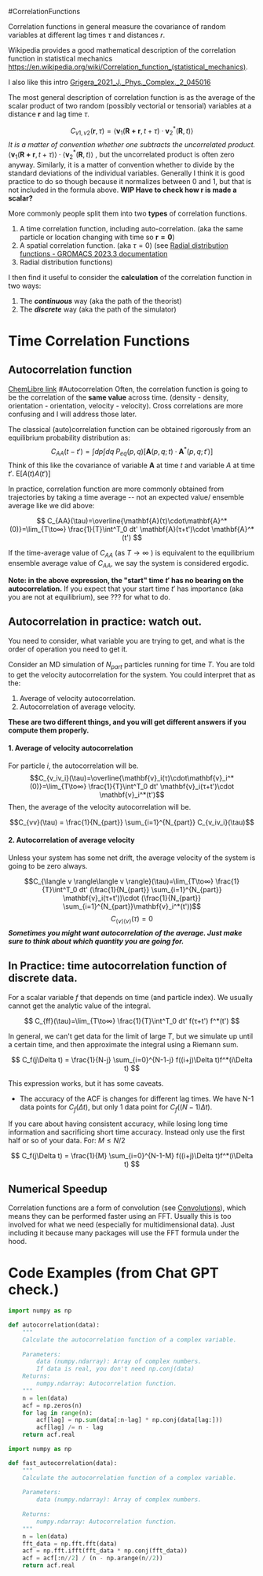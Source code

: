 #CorrelationFunctions

Correlation functions in general measure the covariance of random variables at different lag times $\tau$ and distances $r$.

Wikipedia provides a good mathematical description of the correlation function in statistical mechanics https://en.wikipedia.org/wiki/Correlation_function_(statistical_mechanics).

I also like this intro [Grigera_2021_J._Phys._Complex._2_045016](Grigera_2021_J._Phys._Complex._2_045016.pdf)


The most general description of correlation function is as the average of the scalar product of two random (possibly vectorial or tensorial) variables at a distance $\mathbf{r}$ and lag time $\tau$. 

$$
C_{v1,v2}(\mathbf{r},\tau) = \langle \mathbf{v}_1(\mathbf{R+r},t+\tau) \cdot \mathbf{v}_2^*(\mathbf{R},t) \rangle 
$$
*It is a matter of convention whether one subtracts the uncorrelated product.* $\langle \mathbf{v}_1(\mathbf{R+r},t+\tau)\rangle \cdot \langle \mathbf{v}_2^*(\mathbf{R},t)\rangle$ , but the uncorrelated product is often zero anyway. Similarly, it is a matter of convention whether to divide by the standard deviations of the individual variables. Generally I think it is good practice to do so though because it normalizes between 0 and 1, but that is not included in the formula above. 
**WIP Have to check how r is made a scalar?**


More commonly people split them into two **types** of correlation functions. 
1. A time correlation function, including auto-correlation. (aka the same particle or location changing with time so $\mathbf{r=0}$)
2. A spatial correlation function. (aka $\tau=0$)  (see [Radial distribution functions - GROMACS 2023.3 documentation](Radial%20distribution%20functions%20-%20GROMACS%202023.3%20documentation.pdf)
3. Radial distribution functions)

I then find it useful to consider the **calculation** of the correlation function in two ways:
1. The ***continuous*** way (aka the path of the theorist)
2. The ***discrete*** way (aka the path of the simulator)


# Time Correlation Functions
## Autocorrelation function
[ChemLibre link](https://chem.libretexts.org/Bookshelves/Biological_Chemistry/Concepts_in_Biophysical_Chemistry_(Tokmakoff)/06%3A_Dynamics_and_Kinetics/22%3A_Biophysical_Reaction_Dynamics/22.05%3A_Time-Correlation_Functions)
 #Autocorrelation 
Often, the correlation function is going to be the correlation of the **same value** across time.  (density - density, orientation - orientation, velocity - velocity). Cross correlations are more confusing and I will address those later.

The classical (auto)correlation function can be obtained rigorously from an equilibrium probability distribution as:
$$
C_{AA}(t−t')=\int dp\int dq\; P_{eq}(p,q)\left[\mathbf{A}(p,q;t)\cdot \mathbf{A}^*(p,q;t')\right]
$$
Think of this like the covariance of variable $\mathbf{A}$ at time $t$ and variable $A$ at time $t'$. $\mathrm{E}[A(t)A(t')]$ 

In practice, correlation function are more commonly obtained from trajectories by taking a time average -- not an expected value/ ensemble average like we did above:

$$
C_{AA}(\tau)=\overline{\mathbf{A}(τ)\cdot\mathbf{A}^*(0)}=\lim_{T\to∞} \frac{1}{T}\int^T_0 dt' \mathbf{A}(τ+t')\cdot \mathbf{A}^*(t')
$$

If the time-average value of $C_{AA}$ (as $T \rightarrow \infty$ ) is equivalent to the equilibrium ensemble average value of $C_{AA}$, we say the system is considered ergodic.

**Note: in the above expression, the "start" time $t'$ has no bearing on the autocorrelation.** If you expect that your start time $t'$ has importance (aka you are not at equilibrium), see ??? for what to do.


## Autocorrelation in practice: watch out.

You need to consider, what variable you are trying to get, and what is the order of operation you need to get it. 

Consider an MD simulation of $N_{part}$ particles running for time $T$. You are told to get the velocity autocorrelation for the system. You could interpret that as the:
1. Average of velocity autocorrelation. 
2. Autocorrelation of average velocity. 

**These are two different things, and you will get different answers if you compute them properly.**
#### 1. Average of velocity autocorrelation
For particle $i$, the autocorrelation will be.
$$C_{v_iv_i}(\tau)=\overline{\mathbf{v}_i(τ)\cdot\mathbf{v}_i^*(0)}=\lim_{T\to∞} \frac{1}{T}\int^T_0 dt' \mathbf{v}_i(τ+t')\cdot \mathbf{v}_i^*(t')$$ Then, the average of the velocity autocorrelation will be.

$$C_{vv}(\tau) = \frac{1}{N_{part}} \sum_{i=1}^{N_{part}} C_{v_iv_i}(\tau)$$ 
#### 2. Autocorrelation of average velocity 
Unless your system has some net drift, the average velocity of the system is going to be zero always. 

$$C_{\langle v \rangle\langle v \rangle}(\tau)=\lim_{T\to∞} \frac{1}{T}\int^T_0 dt' (\frac{1}{N_{part}} \sum_{i=1}^{N_{part}} \mathbf{v}_i(τ+t'))\cdot (\frac{1}{N_{part}} \sum_{i=1}^{N_{part}}\mathbf{v}_i^*(t'))$$
$$C_{\langle v \rangle\langle v \rangle}(\tau)=0$$
***Sometimes you might want autocorrelation of the average. Just make sure to think about which quantity you are going for.***

## In Practice: time autocorrelation function of discrete data.

For a scalar variable $f$ that depends on time (and particle index). We usually cannot get the analytic value of the integral.

$$
C_{ff}(\tau)=\lim_{T\to∞} \frac{1}{T}\int^T_0 dt' f(τ+t') f^*(t')
$$

In general, we can't get data for the limit of large $T$, but we simulate up until a certain time, and then approximate the integral using a Riemann sum.


$$
C_f(j\Delta t) = \frac{1}{N-j} \sum_{i=0}^{N-1-j} f((i+j)\Delta t)f^*(i\Delta t)
$$

This expression works, but it has some caveats. 
- The accuracy of the ACF is changes for different lag times. We have N-1 data points for $C_f(\Delta t)$, but only 1 data point for $C_f((N-1)\Delta t)$.  

If you care about having consistent accuracy, while losing long time information and sacrificing short time accuracy. Instead only use the first half or so of your data. For: $M \leq N/2$  

$$
C_f(j\Delta t) = \frac{1}{M} \sum_{i=0}^{N-1-M} f((i+j)\Delta t)f^*(i\Delta t)
$$


## Numerical Speedup
Correlation functions are a form of convolution (see [Convolutions](Convolutions.md)), which means they can be performed faster using an FFT. Usually this is too involved for what we need (especially for multidimensional data). Just including it because many packages will use the FFT formula under the hood. 




# Code Examples (from Chat GPT check.)

```python
import numpy as np

def autocorrelation(data):
    """
    Calculate the autocorrelation function of a complex variable.
    
    Parameters:
        data (numpy.ndarray): Array of complex numbers.
	    If data is real, you don't need np.conj(data)
    Returns:
        numpy.ndarray: Autocorrelation function.
    """
    n = len(data)
    acf = np.zeros(n)
    for lag in range(n):
        acf[lag] = np.sum(data[:n-lag] * np.conj(data[lag:]))
        acf[lag] /= n - lag
    return acf.real


```


```python
import numpy as np

def fast_autocorrelation(data):
    """
    Calculate the autocorrelation function of a complex variable.
    
    Parameters:
        data (numpy.ndarray): Array of complex numbers.
    
    Returns:
        numpy.ndarray: Autocorrelation function.
    """
    n = len(data)
    fft_data = np.fft.fft(data)
    acf = np.fft.ifft(fft_data * np.conj(fft_data))
    acf = acf[:n//2] / (n - np.arange(n//2))
    return acf.real

```


